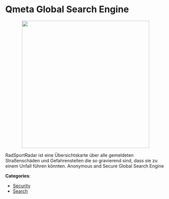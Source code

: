 # Qmeta Global Search Engine
<p align="center">
    <img width="400" src="https://raw.githubusercontent.com/apis-list/apis-list/apis/qmeta-global-search-engine/logo_256x256.png" />
</p>

RadSportRadar ist eine Übersichtskarte über alle gemeldeten Straßenschäden und Gefahrenstellen die so gravierend sind, dass sie zu einem Unfall führen könnten. Anonymous and Secure Global Search Engine



**Categories**:
- [Security](https://github.com/apis-list/apis-list#security)
- [Search](https://github.com/apis-list/apis-list#search)





